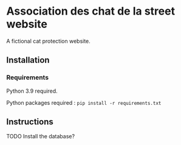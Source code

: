 # Association des chat de la street website

A fictional cat protection website.

## Installation

### Requirements

Python 3.9 required.

Python packages required : ```pip install -r requirements.txt```

## Instructions

TODO
Install the database?